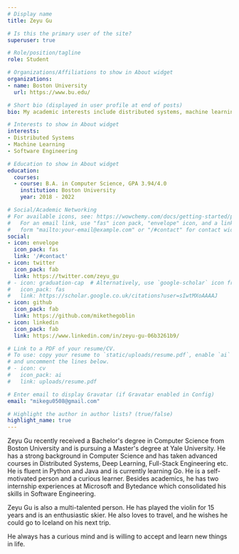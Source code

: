 ```yaml
---
# Display name
title: Zeyu Gu

# Is this the primary user of the site?
superuser: true

# Role/position/tagline
role: Student

# Organizations/Affiliations to show in About widget
organizations:
- name: Boston University
  url: https://www.bu.edu/

# Short bio (displayed in user profile at end of posts)
bio: My academic interests include distributed systems, machine learning and software engineering.

# Interests to show in About widget
interests:
- Distributed Systems
- Machine Learning
- Software Engineering

# Education to show in About widget
education:
  courses:
  - course: B.A. in Computer Science, GPA 3.94/4.0
    institution: Boston University
    year: 2018 - 2022

# Social/Academic Networking
# For available icons, see: https://wowchemy.com/docs/getting-started/page-builder/#icons
#   For an email link, use "fas" icon pack, "envelope" icon, and a link in the
#   form "mailto:your-email@example.com" or "/#contact" for contact widget.
social:
- icon: envelope
  icon_pack: fas
  link: '/#contact'
- icon: twitter
  icon_pack: fab
  link: https://twitter.com/zeyu_gu
# - icon: graduation-cap  # Alternatively, use `google-scholar` icon from `ai` icon pack
#   icon_pack: fas
#   link: https://scholar.google.co.uk/citations?user=sIwtMXoAAAAJ
- icon: github
  icon_pack: fab
  link: https://github.com/mikethegoblin
- icon: linkedin
  icon_pack: fab
  link: https://www.linkedin.com/in/zeyu-gu-06b3261b9/

# Link to a PDF of your resume/CV.
# To use: copy your resume to `static/uploads/resume.pdf`, enable `ai` icons in `params.toml`, 
# and uncomment the lines below.
# - icon: cv
#   icon_pack: ai
#   link: uploads/resume.pdf

# Enter email to display Gravatar (if Gravatar enabled in Config)
email: "mikegu0508@gmail.com"

# Highlight the author in author lists? (true/false)
highlight_name: true
---
```


Zeyu Gu recently received a Bachelor's degree in Computer Science from Boston University and is pursuing a Master's degree at Yale University. He has a strong background in Computer Science and has taken advanced courses in Distributed Systems, Deep Learning, Full-Stack Engineering etc. He is fluent in Python and Java and is currently learning Go. He is a self-motivated person and a curious learner. Besides academics, he has two internship experiences at Microsoft and Bytedance which consolidated his skills in Software Engineering.

Zeyu Gu is also a multi-talented person. He has played the violin for 15 years and is an enthusiastic skier. He also loves to travel, and he wishes he could go to Iceland on his next trip. 

He always has a curious mind and is willing to accept and learn new things in life.

<!-- {{< icon name="download" pack="fas" >}} Download my {{< staticref "uploads/demo_resume.pdf" "newtab" >}}resumé{{< /staticref >}}. -->
